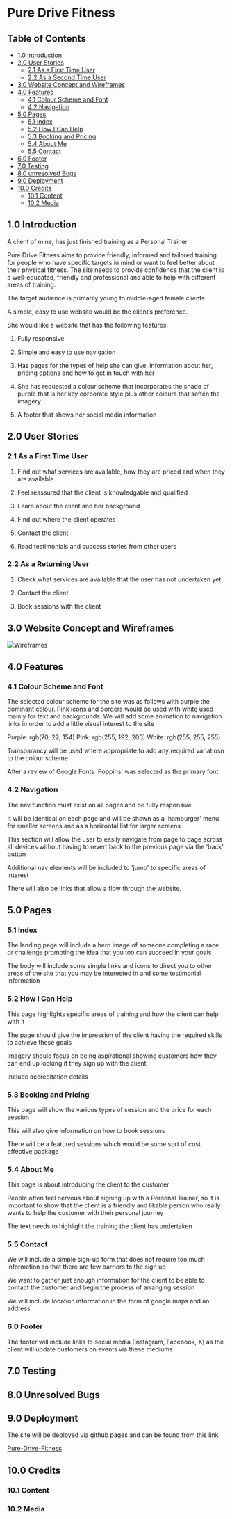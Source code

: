 # Pure Drive Fitness

## Table of Contents

- [1.0 Introduction](#10-introduction)
- [2.0 User Stories](#20-user-stories)
  - [2.1 As a First Time User](#21-as-a-first-time-user)
  - [2.2 As a Second Time User](#22-as-a-returning-user)
- [3.0 Website Concept and Wireframes](#30-website-concept-and-wireframes)
- [4.0 Features](#40-features)
  - [4.1 Colour Scheme and Font](#41-colour-scheme-and-font)
  - [4.2 Navigation](#42-navigation)
- [5.0 Pages](#50-pages)
  - [5.1 Index](#51-index)
  - [5.2 How I Can Help](#52-how-i-can-help)
  - [5.3 Booking and Pricing](#53-booking-and-pricing)
  - [5.4 About Me](#54-about-me)
  - [5.5 Contact](#55-contact)
- [6.0 Footer](#60-footer)
- [7.0 Testing](#70-testing)
- [8.0 unresolved Bugs](#80-unresolved-bugs)
- [9.0 Deployment](#90-deployment)
- [10.0 Credits](#100-credits)
  - [10.1 Content](#101-content)
  - [10.2 Media](#102-media)

## 1.0 Introduction

A client of mine, has just finished training as a Personal Trainer

Pure Drive Fitness aims to provide friendly, informed and tailored training for people who have specific targets in mind or want to feel better about their physical fitness.  The site needs to provide confidence that the client is a well-educated, friendly and professional and able to help with different areas of training.

The target audience is primarily young to middle-aged female clients.  

A simple, easy to use website would be the client’s preference.

She would like a website that has the following features:

1. Fully responsive

2. Simple and easy to use navigation

3. Has pages for the types of help she can give, information about her, pricing options and how to get in touch with her

4. She has requested a colour scheme that incorporates the shade of purple that is her key corporate style plus other colours that soften the imagery

5. A footer that shows her social media information

## 2.0 User Stories

### 2.1 As a First Time User

1. Find out what services are available, how they are priced and when they are available

2. Feel reassured that the client is knowledgable and qualified

3. Learn about the client and her background

4. Find out where the client operates

5. Contact the client

6. Read testimonials and success stories from other users

### 2.2 As a Returning User

1. Check what services are available that the user has not undertaken yet

2. Contact the client

3. Book sessions with the client

## 3.0 Website Concept and Wireframes

![Wireframes](https://share.balsamiq.com/c/rRtdFHGFVL9rqvgiqRiqKo.png)

## 4.0 Features

### 4.1 Colour Scheme and Font

The selected colour scheme for the site was as follows with purple the dominant colour.  Pink icons and borders would be used with white used mainly for text and backgrounds. We will add some animation to navigation links in order to add a little visual interest to the site

Purple: rgb(70, 22, 154)
Pink: rgb(255, 192, 203)
White: rgb(255, 255, 255)

Transparancy will be used where appropriate to add any required variatiosn to the colour scheme

After a review of Google Fonts 'Poppins' was selected as the primary font

### 4.2 Navigation

The nav function must exist on all pages and be fully responsive

It will be identical on each page and will be shown as a 'hamburger' menu for smaller screens and as a horizontal list for larger screens

This section will allow the user to easily navigate from page to page across all devices without having to revert back to the previous page via the ‘back’ button

Additional nav elements will be included to 'jump' to specific areas of interest

There will also be links that allow a flow through the website.

## 5.0 Pages

### 5.1 Index

The landing page will include a hero image of someone completing a race or challenge promoting the idea that you too can succeed in your goals

The body will include some simple links and icons to direct you to other areas of the site that you may be interested in and some testimonial information

### 5.2 How I Can Help

This page highlights specific areas of training and how the client can help with it

The page should give the impression of the client having the required skills to achieve these goals

Imagery should focus on being aspirational showing customers how they can end up looking if they sign up with the client

Include accreditation details

### 5.3 Booking and Pricing

This page will show the various types of session and the price for each session

This will also give information on how to book sessions

There will be a featured sessions which would be some sort of cost effective package

### 5.4 About Me

This page is about introducing the client to the customer

People often feel nervous about signing up with a Personal Trainer, so it is important to show that the client is a friendly and likable person who really wants to help the customer with their personal journey

The text needs to highlight the training the client has undertaken

### 5.5 Contact

We will include a simple sign-up form that does not require too much information so that there are few barriers to the sign up

We want to gather just enough information for the client to be able to contact the customer and begin the process of arranging session

We will include location information in the form of google maps and an address

### 6.0 Footer

The footer will include links to social media (Instagram, Facebook, X) as the client will update customers on events via these mediums

## 7.0 Testing

## 8.0 Unresolved Bugs

## 9.0 Deployment

The site will be deployed via github pages and can be found from this link

[Pure-Drive-Fitness](https://spudos.github.io/Pure-Drive-Fitness/)

## 10.0 Credits

### 10.1 Content

### 10.2 Media
